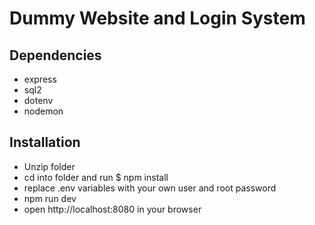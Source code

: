 # Dummy Website and Login System

## Dependencies

- express
- sql2
- dotenv
- nodemon

## Installation

- Unzip folder
- cd into folder and run
  $ npm install
- replace .env variables with your own user and root password
- npm run dev
- open http://localhost:8080 in your browser
